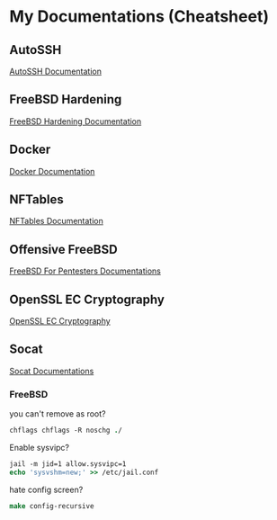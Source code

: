 # My Documentations (Cheatsheet)
## AutoSSH
[AutoSSH Documentation](https://github.com/spmzt/doc/blob/main/autossh.md)
## FreeBSD Hardening
[FreeBSD Hardening Documentation](https://github.com/spmzt/doc/blob/main/FreeBSD-Hardening.md)
## Docker
[Docker Documentation](https://github.com/spmzt/doc/blob/main/docker.md)
## NFTables
[NFTables Documentation](https://github.com/spmzt/doc/blob/main/nftables.md)
## Offensive FreeBSD
[FreeBSD For Pentesters Documentations](https://github.com/spmzt/doc/blob/main/demon.md)
## OpenSSL EC Cryptography
[OpenSSL EC Cryptography](https://github.com/spmzt/doc/blob/main/ec.md)
## Socat
[Socat Documentations](https://github.com/spmzt/doc/blob/main/socat.md)
### FreeBSD
you can't remove as root?
```tcsh
chflags chflags -R noschg ./
```
Enable sysvipc?
```tcsh
jail -m jid=1 allow.sysvipc=1
echo 'sysvshm=new;' >> /etc/jail.conf
```
hate config screen?
```tcsh
make config-recursive
```
